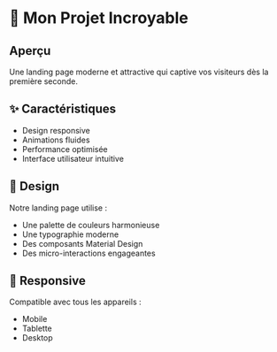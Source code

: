 # 🚀 Mon Projet Incroyable

## Aperçu
Une landing page moderne et attractive qui captive vos visiteurs dès la première seconde.

## ✨ Caractéristiques
- Design responsive
- Animations fluides
- Performance optimisée
- Interface utilisateur intuitive

## 🎨 Design
Notre landing page utilise :
- Une palette de couleurs harmonieuse
- Une typographie moderne
- Des composants Material Design
- Des micro-interactions engageantes

## 📱 Responsive
Compatible avec tous les appareils :
- Mobile
- Tablette
- Desktop
